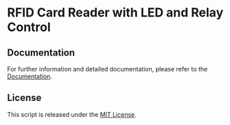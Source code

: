 # RFID Card Reader with LED and Relay Control

## Documentation

For further information and detailed documentation, please refer to the [Documentation](https://docs.arduinodenis.it/github/resources-arduino/arduino-projects/project-3-arduino).

## License

This script is released under the [MIT License](LICENSE).
